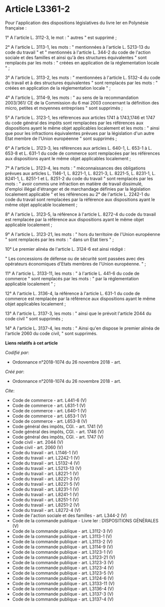 # Article L3361-2

Pour l'application des dispositions législatives du livre Ier en Polynésie française : 

1° A l'article L. 3112-3, le mot : " autres " est supprimé ; 

2° A l'article L. 3113-1, les mots : " mentionnées à l'article L. 5213-13 du code du travail " et " mentionnés à l'article L.
344-2 du code de l'action sociale et des familles et ainsi qu'à des structures équivalentes " sont remplacés par les mots : "
créées en application de la réglementation locale " ; 

3° A l'article L. 3113-2, les mots : " mentionnées à l'article L. 5132-4 du code du travail et à des structures équivalentes
" sont remplacés par les mots : " créées en application de la réglementation locale " ; 

4° A l'article L. 3114-9, les mots : " au sens de la recommandation 2003/361/ CE de la Commission du 6 mai 2003 concernant la
définition des micro, petites et moyennes entreprises " sont supprimés ; 

5° A l'article L. 3123-1, les références aux articles 1741 à 1743,1746 et 1747 du code général des impôts sont remplacées par
les références aux dispositions ayant le même objet applicables localement et les mots : " ainsi que pour les infractions
équivalentes prévues par la législation d'un autre Etat membre de l'Union européenne " sont supprimés ; 

6° A l'article L. 3123-3, les références aux articles L. 640-1, L. 653-1 à L. 653-8 et L. 631-1 du code de commerce sont
remplacées par les références aux dispositions ayant le même objet applicables localement ; 

7° A l'article L. 3123-4, les mots : " méconnaissances des obligations prévues aux articles L. 1146-1, L. 8221-1, L. 8221-3,
L. 8221-5, L. 8231-1, L. 8241-1, L. 8251-1 et L. 8251-2 du code du travail " sont remplacés par les mots : " avoir commis une
infraction en matière de travail dissimulé, d'emploi illégal d'étranger et de marchandage définies par la législation
localement applicable " et les références au 2° de l'article L. 2242-1 du code du travail sont remplacées par la référence
aux dispositions ayant le même objet applicable localement ; 

8° A l'article L. 3123-5, la référence à l'article L. 8272-4 du code du travail est remplacée par la référence aux
dispositions ayant le même objet applicable localement ; 

9° A l'article L. 3123-21, les mots : " hors du territoire de l'Union européenne " sont remplacés par les mots : " dans un
Etat tiers " ; 

10° Le premier alinéa de l'article L. 3124-6 est ainsi rédigé : 

" Les concessions de défense ou de sécurité sont passées avec des opérateurs économiques d'Etats membres de l'Union
européenne. " ; 

11° A l'article L. 3133-11, les mots : " à l'article L. 441-6 du code de commerce " sont remplacés par les mots : " par la
réglementation applicable localement " ; 

12° A l'article L. 3136-4, la référence à l'article L. 631-1 du code de commerce est remplacée par la référence aux
dispositions ayant le même objet applicables localement ; 

13° A l'article L. 3137-3, les mots : " ainsi que le prévoit l'article 2044 du code civil " sont supprimés ; 

14° A l'article L. 3137-4, les mots : " Ainsi qu'en dispose le premier alinéa de l'article 2060 du code civil, " sont
supprimés.

**Liens relatifs à cet article**

_Codifié par_:

  - Ordonnance n°2018-1074 du 26 novembre 2018 - art.

_Créé par_:

  - Ordonnance n°2018-1074 du 26 novembre 2018 - art.

_Cite_:

  - Code de commerce - art. L441-6 (V)
  - Code de commerce - art. L631-1 (V)
  - Code de commerce - art. L640-1 (V)
  - Code de commerce - art. L653-1 (V)
  - Code de commerce - art. L653-8 (V)
  - Code général des impôts, CGI. - art. 1741 (V)
  - Code général des impôts, CGI. - art. 1746 (V)
  - Code général des impôts, CGI. - art. 1747 (V)
  - Code civil - art. 2044 (V)
  - Code civil - art. 2060 (V)
  - Code du travail - art. L1146-1 (V)
  - Code du travail - art. L2242-1 (V)
  - Code du travail - art. L5132-4 (V)
  - Code du travail - art. L5213-13 (V)
  - Code du travail - art. L8221-1 (V)
  - Code du travail - art. L8221-3 (V)
  - Code du travail - art. L8221-5 (V)
  - Code du travail - art. L8231-1 (V)
  - Code du travail - art. L8241-1 (V)
  - Code du travail - art. L8251-1 (V)
  - Code du travail - art. L8251-2 (V)
  - Code du travail - art. L8272-4 (V)
  - Code de l'action sociale et des familles - art. L344-2 (V)
  - Code de la commande publique -  Livre Ier : DISPOSITIONS GÉNÉRALES (V)
  - Code de la commande publique - art. L3112-3 (V)
  - Code de la commande publique - art. L3113-1 (V)
  - Code de la commande publique - art. L3113-2 (V)
  - Code de la commande publique - art. L3114-9 (V)
  - Code de la commande publique - art. L3123-1 (V)
  - Code de la commande publique - art. L3123-21 (V)
  - Code de la commande publique - art. L3123-3 (V)
  - Code de la commande publique - art. L3123-4 (V)
  - Code de la commande publique - art. L3123-5 (V)
  - Code de la commande publique - art. L3124-6 (V)
  - Code de la commande publique - art. L3133-11 (V)
  - Code de la commande publique - art. L3136-4 (V)
  - Code de la commande publique - art. L3137-3 (V)
  - Code de la commande publique - art. L3137-4 (V)
